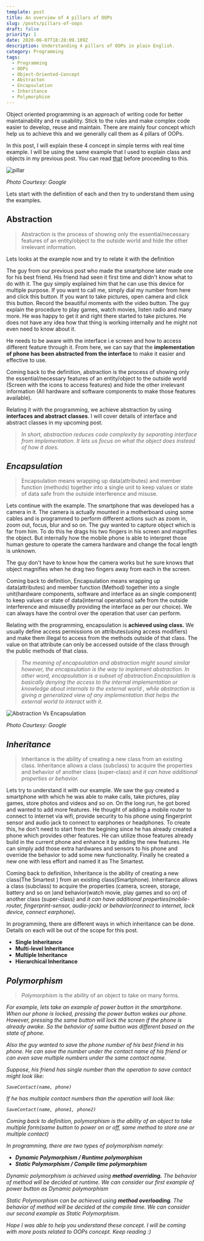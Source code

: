```yaml
---
template: post
title: An overview of 4 pillars of OOPs
slug: /posts/pillars-of-oops
draft: false
priority: 1
date: 2020-06-07T18:28:09.109Z
description: Understanding 4 pillars of OOPs in plain English.
category: Programming
tags:
  - Programming
  - OOPs
  - Object-Oriented-Concept
  - Abstracton
  - Encapsulation
  - Inheritance
  - Polymorphism
---
```

Object oriented programming is an approach of writing code for better maintainability and re usability. Stick to the rules and make complex code easier to develop, reuse and maintain. There are mainly four concept which help us to achieve this and we generally call them as 4 pillars of OOPs.

In this post, I will explain these 4 concept in simple terms with real time example. I will be using the same example that I used to explain class and objects in my previous post. You can read [that](https://saileshdhakal.com.np/posts/oops-concept) before proceeding to this.

![pillar](/media/pillar.jpg 'pillar')

*Photo Courtesy: Google*

Lets start with the definition of each and then try to understand them using the examples.

## **Abstraction**

> Abstraction is the process of showing only the essential/necessary features of an entity/object to the outside world and hide the other irrelevant information.

Lets looks at the example now and try to relate it with the definition

The guy from our previous post who made the smartphone later made one for his best friend. His friend had seen it first time and didn't know what to do with it. The guy simply explained him that he can use this device for multiple purpose. If you want to call me, simply dial my number from here and click this button. If you want to take pictures, open camera and click this button. Record the beautiful moments with the video button. The guy explain the procedure to play games, watch movies, listen radio and many more. He was happy to get it and right there started to take pictures. He does not have any idea how that thing is working internally and he might not even need to know about it.

He needs to be aware with the interface i.e screen and how to access different feature through it. From here, we can say that the **implementation of phone has been abstracted from the interface** to make it easier and effective to use.

Coming back to the definition, abstraction is the process of showing only the essential/necessary features of an entity/object to the outside world (Screen with the icons to access features) and hide the other irrelevant information (All hardware and software components to make those features available).

Relating it with the programming, we achieve abstraction by using **interfaces and abstract classes**. I will cover details of interface and abstract classes in my upcoming post.

> *In short, abstraction reduces code complexity by separating interface from implementation. It lets us focus on what the object does instead of how it does.*

## *Encapsulation*

> Encapsulation means wrapping up data(attributes) and member function (methods) together into a single unit to keep values or state of data safe from the outside interference and misuse.

Lets continue with the example. The smartphone that was developed has a camera in it. The camera is actually mounted in a motherboard using some cables and is programmed to perform different actions such as zoom in, zoom out, focus, blur and so on. The guy wanted to capture object which is far from him. To do this he drags his two fingers in his screen and magnifies the object. But internally how the mobile phone is able to interpret those human gesture to operate the camera hardware and change the focal length is unknown.

The guy don't have to know how the camera works but he sure knows that object magnifies when he drag two fingers away from each in the screen.

Coming back to definition, Encapsulation means wrapping up data(attributes) and member function (Method) together into a single unit(hardware components, software and interface as an single component) to keep values or state of data(internal operations) safe from the outside interference and misuse(By providing the interface as per our choice). We can always have the control over the operation that user can perform.

Relating with the programming, encapsulation is **achieved using class.** We usually define access permissions on attributes(using access modifiers) and make them illegal to access from the methods outside of that class. The value on that attribute can only be accessed outside of the class through the public methods of that class.

> *The meaning of encapsulation and abstraction might sound similar however, the encapsulation is the way to implement abstraction. In other word, encapsulation is a subset of abstraction.Encapsulation is basically denying the access to the internal implementation or knowledge about internals to the external world , while abstraction is giving a generalized view of any implementation that helps the external world to interact with it.*

![Abstraction Vs Encapsulation](/media/abstract.png 'Abstraction Vs Encapsulation')

*Photo Courtesy: Google*

## *Inheritance*

> Inheritance is the ability of creating a new class from an existing class. Inheritance allows a class (subclass) to acquire the properties and behavior of another class (super-class) and *it can have additional properties* *or behavior.*

Lets try to understand it with our example. We saw the guy created a smartphone with which he was able to make calls, take pictures, play games, store photos and videos and so on. On the long run, he got bored and wanted to add more features. He thought of adding a mobile router to connect to internet via wifi, provide security to his phone using fingerprint sensor and audio jack to connect to earphones or headphones. To create this, he don't need to start from the begining since he has already created a phone which provides other features. He can utilize those features already build in the current phone and enhance it by adding the new features. He can simply add those extra hardwares and sensors to his phone and override the behavior to add some new functionality. Finally he created a new one with less effort and named it as The Smartest.

Coming back to definition, Inheritance is the ability of creating a new class(The Smartest ) from an existing class(Smartphone). Inheritance allows a class (subclass) to acquire the properties (camera, screen, storage, battery and so on )and behavior(watch movie, play games and so on) of another class (super-class) and *it can have additional properties(mobile-router, fingerprint-sensor, audio-jack)* *or behavior(connect to internet, lock device, connect earphone)**.***

In programming, there are different ways in which inheritance can be done. Details on each will be out of the scope for this post.

* **Single Inheritance**
* **Multi-level Inheritance**
* **Multiple Inheritance**
* **Hierarchical Inheritance**

## *Polymorphism*

> *Polymorphism* is the ability of an object to take on many forms.

*For example, lets take an example of power button in the smartphone. When our phone is locked, pressing the power button wakes our phone. However, pressing the same button will lock the screen if the phone is already awake. So the behavior of same button was different based on the state of phone.*

*Also the guy wanted to save the phone number of his best friend in his phone. He can save the number under the contact name of his friend or can even save multiple numbers under the same contact name.*

*Suppose, his friend has single number than the operation to save contact might look like:*

*`SaveContact(name, phone)`*

*If he has multiple contact numbers than the operation will look like:*

*`SaveContact(name, phone1, phone2)`*

*Coming back to definition, polymorphism is the ability of an object to take multiple form(same button to power on or off, same method to store one or multiple contact)*

*In programming, there are two types of polymorphism namely:*

* ***Dynamic Polymorphism / Runtime polymorphism***
* ***Static Polymorphism / Compile time polymorphism***

*Dynamic polymorphism is achieved using **method overriding.** The behavior of method will be decided at runtime. We can consider our first example of power button as Dynamic polymorphism*

*Static Polymorphism can be achieved using **method overloading**. The behavior of method will be decided at the compile time. We can consider our second example as Static Polymorphism.*

*Hope I was able to help you understand these concept. I will be coming with more posts related to OOPs concept. Keep reading :)*